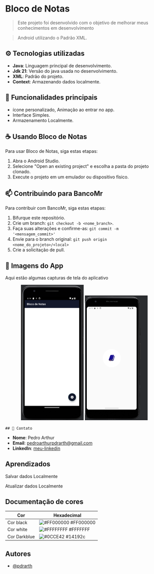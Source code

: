
# Bloco de Notas 

> Este projeto foi desenvolvido com o objetivo de melhorar meus conhecimentos em desenvolvimento

> Android utilizando o Padrão XML. 


## ⚙️ Tecnologias utilizadas

- **Java**: Linguagem principal de desenvolvimento.
- **Jdk 21**: Versão do java usada no desenvolvimento.
- **XML**: Padrão do projeto.
- **Context**: Armazenando dados localmente.



## 📝 Funcionalidades principais

- ícone personalizado, Animação ao entrar no app.
- Interface Simples.
- Armazenamento Localmente.

## ☕ Usando Bloco de Notas

Para usar Bloco de Notas, siga estas etapas:

1. Abra o Android Studio.
2. Selecione "Open an existing project" e escolha a pasta do projeto clonado.
3. Execute o projeto em um emulador ou dispositivo físico.

## 📫 Contribuindo para BancoMr

Para contribuir com BancoMr, siga estas etapas:

1. Bifurque este repositório.
2. Crie um branch: `git checkout -b <nome_branch>`.
3. Faça suas alterações e confirme-as: `git commit -m '<mensagem_commit>'`
4. Envie para o branch original: `git push origin <nome_do_projeto>/<local>`
5. Crie a solicitação de pull.

## 📸 Imagens do App

Aqui estão algumas capturas de tela do aplicativo

<p align="center">
    <img src="https://github.com/PdrArth/Bloco-de-Notas/blob/main/img/img1.PNG"  width="200"/>
    <img src="https://github.com/PdrArth/Bloco-de-Notas/blob/main/img/tela1.PNG"  width="200"/>

    ## 📧 Contato

- **Nome**: Pedro Arthur
- **Email**: pedroarthurpdrarth@gmail.com
- **LinkedIn**: [meu-linkedin](https://www.linkedin.com/in/pdrarth/)




## Aprendizados
Salvar dados Localmente 

Atualizar dados Localmente 


## Documentação de cores

| Cor               | Hexadecimal                                                |
| ----------------- | ---------------------------------------------------------------- |
| Cor black       | ![#FF000000](https://via.placeholder.com/10/FF000000?text=+) #FF000000 
| Cor white       | ![#FFFFFFFF](https://via.placeholder.com/10/FFFFFFFF?text=+) #FFFFFFF |
| Cor Darkblue       | ![#0CCE42](https://via.placeholder.com/10/14192c?text=+) #14192c |


## Autores

- [@pdrarth](https://www.github.com/pdrarth)

